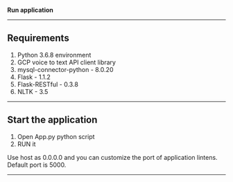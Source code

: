 **Run application**

---

## Requirements

1. Python 3.6.8 environment
2. GCP voice to text API client library
3. mysql-connector-python - 8.0.20
4. Flask - 1.1.2
5. Flask-RESTful - 0.3.8
6. NLTK - 3.5

---

## Start the application

1. Open App.py python script
2. RUN it

Use host as 0.0.0.0 and you can customize the port of application lintens. Default port is 5000. 

---

